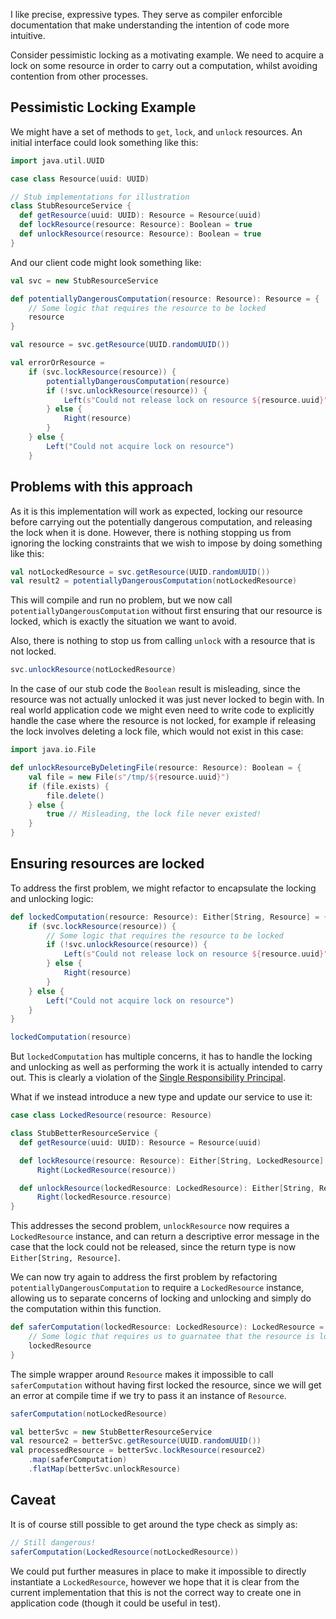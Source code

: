 I like precise, expressive types. They serve as compiler enforcible
documentation that make understanding the intention of code more intuitive.

Consider pessimistic locking as a motivating example. We need to acquire a lock
on some resource in order to carry out a computation, whilst avoiding
contention from other processes.

## Pessimistic Locking Example

We might have a set of methods to `get`, `lock`, and `unlock`
resources. An initial interface could look something like this:

```scala mdoc
import java.util.UUID

case class Resource(uuid: UUID)

// Stub implementations for illustration
class StubResourceService {
  def getResource(uuid: UUID): Resource = Resource(uuid)
  def lockResource(resource: Resource): Boolean = true
  def unlockResource(resource: Resource): Boolean = true
}
```

And our client code might look something like:

```scala mdoc
val svc = new StubResourceService

def potentiallyDangerousComputation(resource: Resource): Resource = {
    // Some logic that requires the resource to be locked
    resource
}

val resource = svc.getResource(UUID.randomUUID())

val errorOrResource =
    if (svc.lockResource(resource)) {
        potentiallyDangerousComputation(resource)
        if (!svc.unlockResource(resource)) {
            Left(s"Could not release lock on resource ${resource.uuid}")
        } else {
            Right(resource)
        }
    } else {
        Left("Could not acquire lock on resource")
    }
```

## Problems with this approach

As it is this implementation will work as expected, locking our resource before
carrying out the potentially dangerous computation, and releasing the lock when
it is done. However, there is nothing stopping us from ignoring the locking
constraints that we wish to impose by doing something like this:

```scala mdoc
val notLockedResource = svc.getResource(UUID.randomUUID())
val result2 = potentiallyDangerousComputation(notLockedResource)
```

This will compile and run no problem, but we now call
`potentiallyDangerousComputation` without first ensuring that our resource is
locked, which is exactly the situation we want to avoid.

Also, there is nothing to stop us from calling `unlock` with a resource that is
not locked.

```scala mdoc
svc.unlockResource(notLockedResource)
```

In the case of our stub code the `Boolean` result is misleading, since the
resource was not actually unlocked it was just never locked to begin with. In
real world application code we might even need to write code to explicitly
handle the case where the resource is not locked, for example if releasing the
lock involves deleting a lock file, which would not exist in this case:

```scala mdoc
import java.io.File

def unlockResourceByDeletingFile(resource: Resource): Boolean = {
    val file = new File(s"/tmp/${resource.uuid}")
    if (file.exists) {
        file.delete()
    } else {
        true // Misleading, the lock file never existed!
    }
}
```

## Ensuring resources are locked

To address the first problem, we might refactor to encapsulate the locking and
unlocking logic:

```scala mdoc
def lockedComputation(resource: Resource): Either[String, Resource] = {
    if (svc.lockResource(resource)) {
        // Some logic that requires the resource to be locked
        if (!svc.unlockResource(resource)) {
            Left(s"Could not release lock on resource ${resource.uuid}")
        } else {
            Right(resource)
        }
    } else {
        Left("Could not acquire lock on resource")
    }
}

lockedComputation(resource)
```

But `lockedComputation` has multiple concerns, it has to handle the locking and
unlocking as well as performing the work it is actually intended to carry out.
This is clearly a violation of the [Single Responsibility Principal][srp].

What if we instead introduce a new type and update our service to use it:

```scala mdoc
case class LockedResource(resource: Resource)

class StubBetterResourceService {
  def getResource(uuid: UUID): Resource = Resource(uuid)

  def lockResource(resource: Resource): Either[String, LockedResource] =
      Right(LockedResource(resource))

  def unlockResource(lockedResource: LockedResource): Either[String, Resource] =
      Right(lockedResource.resource)
}
```

This addresses the second problem, `unlockResource` now requires a
`LockedResource` instance, and can return a descriptive error message in the
case that the lock could not be released, since the return type is now
`Either[String, Resource]`.

We can now try again to address the first problem by refactoring
`potentiallyDangerousComputation` to require a `LockedResource` instance,
allowing us to separate concerns of locking and unlocking and simply do the
computation within this function.

```scala mdoc
def saferComputation(lockedResource: LockedResource): LockedResource = {
    // Some logic that requires us to guarnatee that the resource is locked
    lockedResource
}
```

The simple wrapper around `Resource` makes it impossible to call
`saferComputation` without having first locked the resource,
since we will get an error at compile time if we try to pass it an instance of
`Resource`.

```scala mdoc:fail
saferComputation(notLockedResource)
```

```scala mdoc
val betterSvc = new StubBetterResourceService
val resource2 = betterSvc.getResource(UUID.randomUUID())
val processedResource = betterSvc.lockResource(resource2)
    .map(saferComputation)
    .flatMap(betterSvc.unlockResource)
```

## Caveat

It is of course still possible to get around the type check as simply as:

```scala mdoc
// Still dangerous!
saferComputation(LockedResource(notLockedResource))
```

We could put further measures in place to make it impossible to directly
instantiate a `LockedResource`, however we hope that it is clear from the
current implementation that this is not the correct way to create one in
application code (though it could be useful in test).


[srp]: https://en.wikipedia.org/wiki/Single-responsibility_principle
